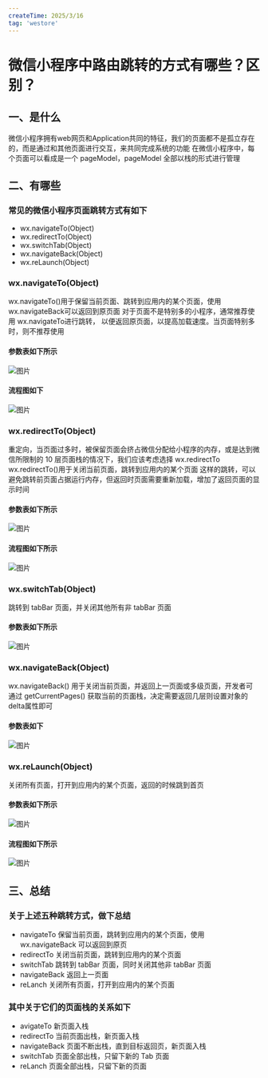 ```yaml
---
createTime: 2025/3/16
tag: 'westore'
---
```

# 微信小程序中路由跳转的方式有哪些？区别？

## 一、是什么

微信小程序拥有web网页和Application共同的特征，我们的页面都不是孤立存在的，而是通过和其他页面进行交互，来共同完成系统的功能
在微信小程序中，每个页面可以看成是一个 pageModel，pageModel 全部以栈的形式进行管理

## 二、有哪些

### 常见的微信小程序页面跳转方式有如下

* wx.navigateTo(Object)
* wx.redirectTo(Object)
* wx.switchTab(Object)
* wx.navigateBack(Object)
* wx.reLaunch(Object)

### wx.navigateTo(Object)

wx.navigateTo()用于保留当前页面、跳转到应用内的某个页面，使用 wx.navigateBack可以返回到原页面
对于页面不是特别多的小程序，通常推荐使用 wx.navigateTo进行跳转， 以便返回原页面，以提高加载速度。当页面特别多时，则不推荐使用

#### 参数表如下所示

![图片](../../assets/westore/navigateTo.webp)

#### 流程图如下

![图片](../../assets/westore/navigateTo2.webp)

### wx.redirectTo(Object)

重定向，当页面过多时，被保留页面会挤占微信分配给小程序的内存，或是达到微信所限制的 10 层页面栈的情况下，我们应该考虑选择 wx.redirectTo
wx.redirectTo()用于关闭当前页面，跳转到应用内的某个页面
这样的跳转，可以避免跳转前页面占据运行内存，但返回时页面需要重新加载，增加了返回页面的显示时间

#### 参数表如下所示

![图片](../../assets/westore/redirectTo.webp)

#### 流程图如下所示

![图片](../../assets/westore/redirectTo2.webp)

### wx.switchTab(Object)

跳转到 tabBar 页面，并关闭其他所有非 tabBar 页面

#### 参数表如下所示

![图片](../../assets/westore/switchTab.webp)

### wx.navigateBack(Object)

wx.navigateBack() 用于关闭当前页面，并返回上一页面或多级页面，开发者可通过 getCurrentPages() 获取当前的页面栈，决定需要返回几层则设置对象的delta属性即可

#### 参数表如下

![图片](../../assets/westore/navigateBack.webp)

### wx.reLaunch(Object)

关闭所有页面，打开到应用内的某个页面，返回的时候跳到首页

#### 参数表如下所示

![图片](../../assets/westore/reLaunch.webp)

#### 流程图如下所示

![图片](../../assets/westore/reLaunch2.webp)

## 三、总结

### 关于上述五种跳转方式，做下总结

* navigateTo 保留当前页面，跳转到应用内的某个页面，使用 wx.navigateBack 可以返回到原页
* redirectTo 关闭当前页面，跳转到应用内的某个页面
* switchTab 跳转到 tabBar 页面，同时关闭其他非 tabBar 页面
* navigateBack 返回上一页面
* reLanch 关闭所有页面，打开到应用内的某个页面

### 其中关于它们的页面栈的关系如下

* avigateTo 新页面入栈
* redirectTo 当前页面出栈，新页面入栈
* navigateBack 页面不断出栈，直到目标返回页，新页面入栈
* switchTab 页面全部出栈，只留下新的 Tab 页面
* reLanch 页面全部出栈，只留下新的页面
